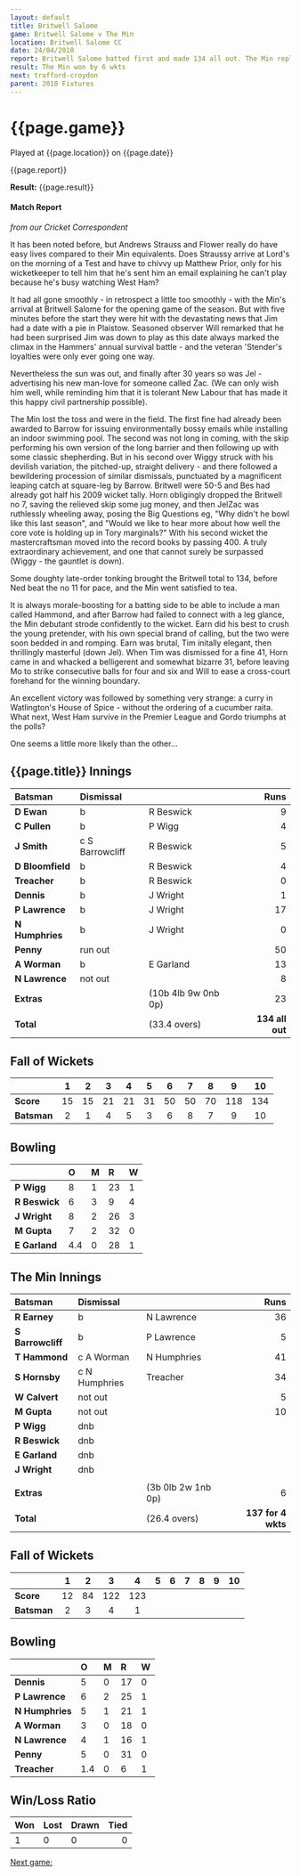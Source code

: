 ```yaml
---
layout: default
title: Britwell Salome
game: Britwell Salome v The Min
location: Britwell Salome CC
date: 24/04/2010
report: Britwell Salome batted first and made 134 all out. The Min replied with 137 for 4 wkts
result: The Min won by 6 wkts
next: trafford-croydon
parent: 2010 Fixtures
---
```


# {{page.game}}

Played at {{page.location}} on {{page.date}}

{{page.report}}

**Result:** {{page.result}}

#### Match Report

*from our Cricket Correspondent*

It has been noted before, but Andrews Strauss and Flower really do have easy lives compared to their Min equivalents. Does Straussy arrive at Lord's on the morning of a Test and have to chivvy up Matthew Prior, only for his wicketkeeper to tell him that he's sent him an email explaining he can't play because he's busy watching West Ham?

It had all gone smoothly - in retrospect a little too smoothly - with the Min's arrival at Britwell Salome for the opening game of the season. But with five minutes before the start they were hit with the devastating news that Jim had a date with a pie in Plaistow. Seasoned observer Will remarked that he had been surprised Jim was down to play as this date always marked the climax in the Hammers' annual survival battle - and the veteran 'Stender's loyalties were only ever going one way.

Nevertheless the sun was out, and finally after 30 years so was Jel - advertising his new man-love for someone called Zac. (We can only wish him well, while reminding him that it is tolerant New Labour that has made it this happy civil partnership possible).

The Min lost the toss and were in the field. The first fine had already been awarded to Barrow for issuing environmentally bossy emails while installing an indoor swimming pool. The second was not long in coming, with the skip performing his own version of the long barrier and then following up with some classic shepherding. But in his second over Wiggy struck with his devilish variation, the pitched-up, straight delivery - and there followed a bewildering procession of similar dismissals, punctuated by a magnificent leaping catch at square-leg by Barrow. Britwell were 50-5 and Bes had already got half his 2009 wicket tally. Horn obligingly dropped the Britwell no 7, saving the relieved skip some jug money, and then JelZac was ruthlessly wheeling away, posing the Big Questions eg, "Why didn't he bowl like this last season", and "Would we like to hear more about how well the core vote is holding up in Tory marginals?" With his second wicket the mastercraftsman moved into the record books by passing 400. A truly extraordinary achievement, and one that cannot surely be surpassed (Wiggy - the gauntlet is down).

Some doughty late-order tonking brought the Britwell total to 134, before Ned beat the no 11 for pace, and the Min went satisfied to tea.

It is always morale-boosting for a batting side to be able to include a man called Hammond, and after Barrow had failed to connect with a leg glance, the Min debutant strode confidently to the wicket. Earn did his best to crush the young pretender, with his own special brand of calling, but the two were soon bedded in and romping. Earn was brutal, Tim initally elegant, then thrillingly masterful (down Jel). When Tim was dismissed for a fine 41, Horn came in and whacked a belligerent and somewhat bizarre 31, before leaving Mo to strike consecutive balls for four and six and Will to ease a cross-court forehand for the winning boundary.

An excellent victory was followed by something very strange: a curry in Watlington's House of Spice - without the ordering of a cucumber raita. What next, West Ham survive in the Premier League and Gordo triumphs at the polls?

One seems a little more likely than the other…


## {{page.title}} Innings

| Batsman | Dismissal |  | Runs |
|:---|:---|---|---:|
| **D Ewan** | b | R Beswick | 9 |
| **C Pullen** | b | P Wigg | 4 |
| **J Smith** | c S Barrowcliff | R Beswick | 5 |
| **D Bloomfield** | b | R Beswick | 4 |
| **Treacher** | b | R Beswick | 0 |
| **Dennis** | b | J Wright | 1 |
| **P Lawrence** | b | J Wright | 17 |
| **N Humphries** | b | J Wright | 0 |
| **Penny** | run out |  | 50 |
| **A Worman** | b | E Garland | 13 |
| **N Lawrence** | not out |  | 8 |
| **Extras** | | (10b 4lb 9w 0nb 0p) | 23 |
| **Total** | | (33.4 overs) | **134 all out** |

## Fall of Wickets

| | 1 | 2 | 3 | 4 | 5 | 6 | 7 | 8 | 9 | 10 |
|---|:---:|:---:|:---:|:---:|:---:|:---:|:---:|:---:|:---:|:---:|
| **Score** | 15 | 15 | 21 | 21 | 31 | 50 | 50 | 70 | 118 | 134 |
| **Batsman** | 2 | 1 | 4 | 5 | 3 | 6 | 8 | 7 | 9 | 10 |

## Bowling

| | O | M | R | W |
|---|:---|:---|:---|:---|
| **P Wigg** | 8 | 1 | 23 | 1 |
| **R Beswick** | 6 | 3 | 9 | 4 |
| **J Wright** | 8 | 2 | 26 | 3 |
| **M Gupta** | 7 | 2 | 32 | 0 |
| **E Garland** | 4.4 | 0 | 28 | 1 |

## The Min Innings

| Batsman | Dismissal |  | Runs |
|:---|:---|---|---:|
| **R Earney** | b | N Lawrence | 36 |
| **S Barrowcliff** | b | P Lawrence | 5 |
| **T Hammond** | c A Worman | N Humphries | 41 |
| **S Hornsby** | c N Humphries | Treacher | 34 |
| **W Calvert** | not out |  | 5 |
| **M Gupta** | not out |  | 10 |
| **P Wigg** | dnb |  |  |
| **R Beswick** | dnb |  |  |
| **E Garland** | dnb |  |  |
| **J Wright** | dnb |  |  |
|  |  |  |  |
| **Extras** | | (3b 0lb 2w 1nb 0p) | 6 |
| **Total** | | (26.4 overs) | **137 for 4 wkts** |

## Fall of Wickets

| | 1 | 2 | 3 | 4 | 5 | 6 | 7 | 8 | 9 | 10 |
|---|:---:|:---:|:---:|:---:|:---:|:---:|:---:|:---:|:---:|:---:|
| **Score** | 12 | 84 | 122 | 123 |  |  |  |  |  |  |
| **Batsman** | 2 | 3 | 4 | 1 |  |  |  |  |  |  |

## Bowling

| | O | M | R | W |
|---|:---|:---|:---|:---|
| **Dennis** | 5 | 0 | 17 | 0 |
| **P Lawrence** | 6 | 2 | 25 | 1 |
| **N Humphries** | 5 | 1 | 21 | 1 |
| **A Worman** | 3 | 0 | 18 | 0 |
| **N Lawrence** | 4 | 1 | 16 | 1 |
| **Penny** | 5 | 0 | 31 | 0 |
| **Treacher** | 1.4 | 0 | 6 | 1 |

## Win/Loss Ratio

| Won | Lost | Drawn | Tied |
|:---|:---|:---|---:|
| 1 | 0 | 0 | 0 |

[Next game:]({{page.next}})